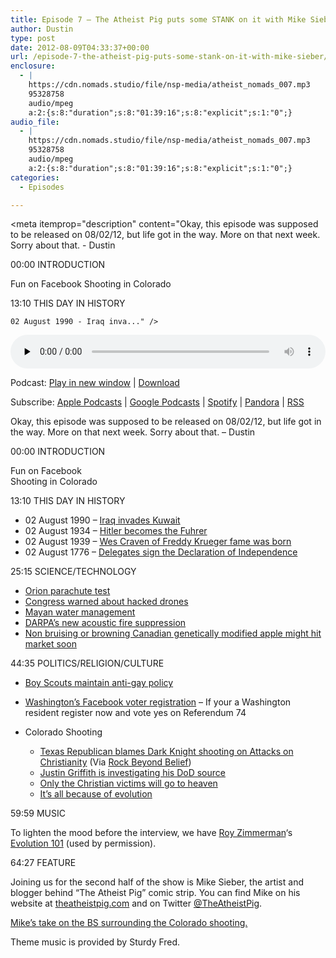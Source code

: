 ```yaml
---
title: Episode 7 – The Atheist Pig puts some STANK on it with Mike Sieber
author: Dustin
type: post
date: 2012-08-09T04:33:37+00:00
url: /episode-7-the-atheist-pig-puts-some-stank-on-it-with-mike-sieber/
enclosure:
  - |
    https://cdn.nomads.studio/file/nsp-media/atheist_nomads_007.mp3
    95328758
    audio/mpeg
    a:2:{s:8:"duration";s:8:"01:39:16";s:8:"explicit";s:1:"0";}
audio_file:
  - |
    https://cdn.nomads.studio/file/nsp-media/atheist_nomads_007.mp3
    95328758
    audio/mpeg
    a:2:{s:8:"duration";s:8:"01:39:16";s:8:"explicit";s:1:"0";}
categories:
  - Episodes

---
```

<div itemscope itemtype="http://schema.org/AudioObject">
  <meta itemprop="name" content="Episode 7 – The Atheist Pig puts some STANK on it with Mike Sieber" />
  
  <meta itemprop="uploadDate" content="2012-08-08T22:33:37-06:00" />
  
  <meta itemprop="encodingFormat" content="audio/mpeg" />
  
  <meta itemprop="duration" content="PT1H39M16S" />
  
  <meta itemprop="description" content="Okay, this episode was supposed to be released on 08/02/12, but life got in the way. More on that next week. Sorry about that. - Dustin

00:00 INTRODUCTION

Fun on Facebook
Shooting in Colorado

13:10 THIS DAY IN HISTORY

 	02 August 1990 - Iraq inva..." />
  
  <meta itemprop="contentUrl" content="https://dts.podtrac.com/redirect.mp3/cdn.nomads.studio/file/nsp-media/atheist_nomads_007.mp3" />
  
  <meta itemprop="contentSize" content="90.9" />
  </p> 
  
  <div class="powerpress_player" id="powerpress_player_8262">
    <audio class="wp-audio-shortcode" id="audio-5231-6" preload="none" style="width: 100%;" controls="controls"><source type="audio/mpeg" src="https://dts.podtrac.com/redirect.mp3/cdn.nomads.studio/file/nsp-media/atheist_nomads_007.mp3?_=6" /><a href="https://dts.podtrac.com/redirect.mp3/cdn.nomads.studio/file/nsp-media/atheist_nomads_007.mp3">https://dts.podtrac.com/redirect.mp3/cdn.nomads.studio/file/nsp-media/atheist_nomads_007.mp3</a></audio>
  </div>
</div>

<p class="powerpress_links powerpress_links_mp3">
  Podcast: <a href="https://dts.podtrac.com/redirect.mp3/cdn.nomads.studio/file/nsp-media/atheist_nomads_007.mp3" class="powerpress_link_pinw" target="_blank" title="Play in new window" onclick="return powerpress_pinw('https://htotw.com/?powerpress_pinw=5231-podcast');" rel="nofollow">Play in new window</a> | <a href="https://dts.podtrac.com/redirect.mp3/cdn.nomads.studio/file/nsp-media/atheist_nomads_007.mp3" class="powerpress_link_d" title="Download" rel="nofollow" download="atheist_nomads_007.mp3">Download</a>
</p>

<p class="powerpress_links powerpress_subscribe_links">
  Subscribe: <a href="https://podcasts.apple.com/us/podcast/humanists-take-on-the-world/id530050098?mt=2&ls=1" class="powerpress_link_subscribe powerpress_link_subscribe_itunes" target="_blank" title="Subscribe on Apple Podcasts" rel="nofollow">Apple Podcasts</a> | <a href="https://www.google.com/podcasts?feed=aHR0cDovL2F0aGVpc3Rub21hZHMubGlic3luLmNvbS9yc3M%3D" class="powerpress_link_subscribe powerpress_link_subscribe_googleplay" target="_blank" title="Subscribe on Google Podcasts" rel="nofollow">Google Podcasts</a> | <a href="https://open.spotify.com/show/3LzK2xZGike6Tc1GEMtMbr?si=LieN9SNuTpq96smuaUsH8A" class="powerpress_link_subscribe powerpress_link_subscribe_spotify" target="_blank" title="Subscribe on Spotify" rel="nofollow">Spotify</a> | <a href="https://www.pandora.com/podcast/atheist-nomads/PC:10122?corr=62071012&part=ug" class="powerpress_link_subscribe powerpress_link_subscribe_pandora" target="_blank" title="Subscribe on Pandora" rel="nofollow">Pandora</a> | <a href="https://htotw.com/feed/podcast/" class="powerpress_link_subscribe powerpress_link_subscribe_rss" target="_blank" title="Subscribe via RSS" rel="nofollow">RSS</a>
</p>

Okay, this episode was supposed to be released on 08/02/12, but life got in the way. More on that next week. Sorry about that. &#8211; Dustin

00:00 INTRODUCTION

Fun on Facebook  
Shooting in Colorado

13:10 THIS DAY IN HISTORY

  * 02 August 1990 &#8211; <a href="http://www.history.com/this-day-in-history/iraq-invades-kuwait" target="_blank" rel="noopener">Iraq invades Kuwait</a>
  * 02 August 1934 &#8211; [Hitler becomes the Fuhrer][1]
  * 02 August 1939 &#8211;  [Wes Craven of Freddy Krueger fame was born][2]
  * 02 August 1776 &#8211; <a href="http://www.history.com/this-day-in-history/delegates-sign-declaration-of-independence" target="_blank" rel="noopener">Delegates sign the Declaration of Independence</a>

25:15 SCIENCE/TECHNOLOGY

  * <a href="http://www.spaceflightnow.com/news/n1207/18orion/" target="_blank" rel="noopener">Orion parachute test</a>
  * [Congress warned about hacked drones][3]
  * <a href="http://www.tgdaily.com/general-sciences-features/64742-sophisticated-mayan-water-management-system-revealed" target="_blank" rel="noopener">Mayan water management</a>
  * <a href="http://news.cnet.com/8301-17938_105-57473335-1/darpa-drops-the-bass-to-extinguish-fire/" target="_blank" rel="noopener">DARPA’s new acoustic fire suppression</a>
  * <a href="http://junkscience.com/2012/07/22/brown-out-in-arctic-apples-raises-gm-ire/" target="_blank" rel="noopener">Non bruising or browning Canadian genetically modified apple might hit market soon</a>

44:35 POLITICS/RELIGION/CULTURE

  * <a href="http://www.washingtonpost.com/national/apnewsbreak-after-2-year-review-boy-scouts-decide-to-stick-with-ban-on-gays/2012/07/17/gJQAXnI3qW_story.html" target="_blank" rel="noopener">Boy Scouts maintain anti-gay policy</a>
  * <a href="http://www.dailytech.com/Washington+State+Residents+Can+Register+to+Vote+on+Facebook+/article25199.htm" target="_blank" rel="noopener">Washington’s Facebook voter registration</a> &#8211; If your a Washington resident register now and vote yes on Referendum 74
  * Colorado Shooting</p> 
    
      * <a href="http://thinkprogress.org/politics/2012/07/20/554761/tea-party-congressman-links-colorado-shooting-to-attacks-on-christianity/?mobile=nc" target="_blank" rel="noopener">Texas Republican blames Dark Knight shooting on Attacks on Christianity</a> (Via <a href="http://freethoughtblogs.com/rockbeyondbelief/2012/07/20/tea-party-congressman-blames-dark-knight-shooting-on-atheism-points-to-military/" target="_blank" rel="noopener">Rock Beyond Belief</a>)
      * <a href="http://freethoughtblogs.com/rockbeyondbelief/2012/07/20/tea-party-rep-louis-gohmert-r-tx-will-be-hearing-from-my-lawyers/" target="_blank" rel="noopener">Justin Griffith is investigating his DoD source</a>
      * <a href="http://www.huffingtonpost.com/2012/07/22/jerry-newcombe-hell_n_1692859.html" target="_blank" rel="noopener">Only the Christian victims will go to heaven</a>
      * <a href="http://www.examiner.com/article/rick-warren-aurora-shooting-the-fault-of-evolution" target="_blank" rel="noopener">It&#8217;s all because of evolution</a>

59:59 MUSIC

To lighten the mood before the interview, we have <a href="http://www.royzimmerman.com/" target="_blank" rel="noopener">Roy Zimmerman</a>&#8216;s <a href="http://www.youtube.com/watch?v=uIwiPsgRrOs" target="_blank" rel="noopener">Evolution 101</a> (used by permission).

64:27 FEATURE

Joining us for the second half of the show is Mike Sieber, the artist and blogger behind “The Atheist Pig” comic strip. You can find Mike on his website at <a href="http://www.theatheistpig.com/" target="_blank" rel="noopener">theatheistpig.com</a> and on Twitter <a href="https://twitter.com/TheAtheistPig" target="_blank" rel="noopener">@TheAtheistPig</a>.

<a href="http://www.theatheistpig.com/2012/07/23/rules-of-engagement/" target="_blank" rel="noopener">Mike&#8217;s take on the BS surrounding the Colorado shooting.</a>

Theme music is provided by Sturdy Fred.

 [1]: http://www.history.com/this-day-in-history/hitler-becomes-fuhrer
 [2]: http://www.history.com/this-day-in-history/freddy-krueger-creator-wes-craven-born
 [3]: http://www.tgdaily.com/hardware-features/64830-congress-warned-about-dangers-of-hacked-drones
